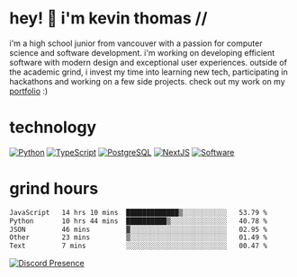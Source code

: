 # hey! 👋 i'm kevin thomas //

i'm a high school junior from vancouver with a passion for computer science and software development. i'm working on developing efficient software with modern design and exceptional user experiences. outside of the academic grind, i invest my time into learning new tech, participating in hackathons and working on a few side projects. check out my work on my [portfolio](https://kevinjosethomas.com/) :)

# technology

[![Python](https://i.imgur.com/uJCFGqb.png)](https://kevinthomas.codes/stack)
[![TypeScript](https://i.imgur.com/LlHxpmm.png)](https://kevinthomas.codes/stack)
[![PostgreSQL](https://i.imgur.com/JtHCo5L.png)](https://kevinthomas.codes/stack)
[![NextJS](https://i.imgur.com/S1zqWbT.png)](https://kevinthomas.codes/stack)
[![Software](https://i.imgur.com/cdfHm5u.png)](https://kevinthomas.codes/stack)

# grind hours

<!--START_SECTION:waka-->

```txt
JavaScript   14 hrs 10 mins  █████████████▒░░░░░░░░░░░   53.79 %
Python       10 hrs 44 mins  ██████████▒░░░░░░░░░░░░░░   40.78 %
JSON         46 mins         ▓░░░░░░░░░░░░░░░░░░░░░░░░   02.95 %
Other        23 mins         ▒░░░░░░░░░░░░░░░░░░░░░░░░   01.49 %
Text         7 mins          ░░░░░░░░░░░░░░░░░░░░░░░░░   00.47 %
```

<!--END_SECTION:waka-->

[![Discord Presence](https://lanyard.cnrad.dev/api/418707912836382721)](https:/kevinthomas.codes/)
